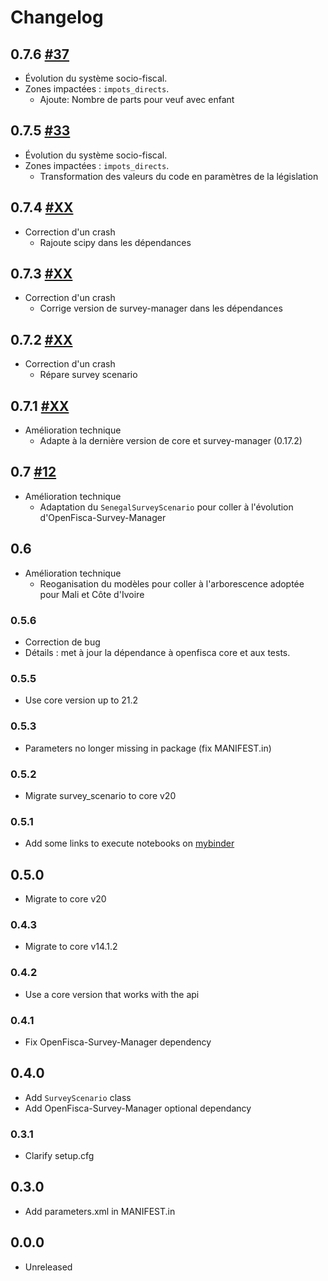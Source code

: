 # Changelog

## 0.7.6 [#37](https://github.com/openfisca/openfisca-senegal/pull/37)

* Évolution du système socio-fiscal.
* Zones impactées : `impots_directs`.
  - Ajoute: Nombre de parts pour veuf avec enfant

## 0.7.5 [#33](https://github.com/openfisca/openfisca-senegal/pull/33)

* Évolution du système socio-fiscal.
* Zones impactées : `impots_directs`.
  - Transformation des valeurs du code en paramètres de la législation

## 0.7.4 [#XX](https://github.com/openfisca/openfisca-senegal/pull/XX)

* Correction d'un crash
  - Rajoute scipy dans les dépendances

## 0.7.3 [#XX](https://github.com/openfisca/openfisca-senegal/pull/XX)

* Correction d'un crash
  - Corrige version de survey-manager dans les dépendances

## 0.7.2 [#XX](https://github.com/openfisca/openfisca-senegal/pull/XX)

* Correction d'un crash
  - Répare survey scenario


## 0.7.1 [#XX](https://github.com/openfisca/openfisca-senegal/pull/XX)

* Amélioration technique
  - Adapte à la dernière version de core et survey-manager (0.17.2)

## 0.7 [#12](https://github.com/openfisca/openfisca-senegal/pull/12)

* Amélioration technique
  - Adaptation du `SenegalSurveyScenario` pour coller à l'évolution d'OpenFisca-Survey-Manager

## 0.6

* Amélioration technique
  - Reoganisation du modèles pour coller à l'arborescence adoptée pour Mali et Côte d'Ivoire

### 0.5.6

* Correction de bug
* Détails : met à jour la dépendance à openfisca core et aux tests.

### 0.5.5

* Use core version up to 21.2

### 0.5.3

* Parameters no longer missing in package (fix MANIFEST.in)

### 0.5.2

* Migrate survey_scenario to core v20

### 0.5.1

* Add some links to execute notebooks on [mybinder](https://mybinder.org/)

## 0.5.0

* Migrate to core v20

### 0.4.3

* Migrate to core v14.1.2

### 0.4.2

* Use a core version that works with the api

### 0.4.1

* Fix OpenFisca-Survey-Manager dependency

## 0.4.0

* Add `SurveyScenario` class
* Add OpenFisca-Survey-Manager optional dependancy

### 0.3.1

* Clarify setup.cfg

## 0.3.0

* Add parameters.xml in MANIFEST.in

## 0.0.0

* Unreleased

